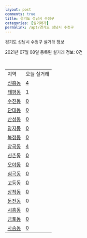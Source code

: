```yaml
---
layout: post
comments: true
title: 경기도 성남시 수정구
categories: [실거래가]
permalink: /apt/경기도 성남시 수정구
---
```


경기도 성남시 수정구 실거래 정보

2021년 07월 08일 등록된 실거래 정보: 0건

<script type="text/javascript">
  google.charts.load('current', {'packages':['corechart']});
  google.charts.setOnLoadCallback(drawChart);

  function drawChart() {
    var data = google.visualization.arrayToDataTable([['거래일', '매매', '전월세', '전매'], ['20-07', 75, 394, 7], ['20-08', 101, 525, 1], ['20-09', 86, 302, 2], ['20-10', 99, 257, 2], ['20-11', 119, 192, 8], ['20-12', 133, 210, 19], ['21-01', 96, 266, 7], ['21-02', 59, 296, 7], ['21-03', 55, 298, 3], ['21-04', 56, 222, 1], ['21-05', 64, 316, 2], ['21-06', 30, 221, 3], ['21-07', 0, 12, 0]]);

    var options = {
      title: '최근 유형별 거래량 추이',
      legend: { position: 'bottom' }
    };

    var chart = new google.visualization.LineChart(document.getElementById('columnchart_material'));
    chart.draw(data, (options));
  }
</script>

<div id="columnchart_material" style="width: 95%; margin-left: -35px"></div>
<br>
<table class="sortable">
  <tr>
    <td>지역</td>
    <td>오늘 실거래</td>
  </tr>

  
  <tr class="item">
    <td><a href="경기도 성남시 수정구 신흥동">신흥동</a></td>
    <td><a href="경기도 성남시 수정구 신흥동">4</a></td>
  </tr>
    

  <tr class="item">
    <td><a href="경기도 성남시 수정구 태평동">태평동</a></td>
    <td><a href="경기도 성남시 수정구 태평동">1</a></td>
  </tr>
    

  <tr class="item">
    <td><a href="경기도 성남시 수정구 수진동">수진동</a></td>
    <td><a href="경기도 성남시 수정구 수진동">0</a></td>
  </tr>
    

  <tr class="item">
    <td><a href="경기도 성남시 수정구 단대동">단대동</a></td>
    <td><a href="경기도 성남시 수정구 단대동">0</a></td>
  </tr>
    

  <tr class="item">
    <td><a href="경기도 성남시 수정구 산성동">산성동</a></td>
    <td><a href="경기도 성남시 수정구 산성동">0</a></td>
  </tr>
    

  <tr class="item">
    <td><a href="경기도 성남시 수정구 양지동">양지동</a></td>
    <td><a href="경기도 성남시 수정구 양지동">0</a></td>
  </tr>
    

  <tr class="item">
    <td><a href="경기도 성남시 수정구 복정동">복정동</a></td>
    <td><a href="경기도 성남시 수정구 복정동">0</a></td>
  </tr>
    

  <tr class="item">
    <td><a href="경기도 성남시 수정구 창곡동">창곡동</a></td>
    <td><a href="경기도 성남시 수정구 창곡동">4</a></td>
  </tr>
    

  <tr class="item">
    <td><a href="경기도 성남시 수정구 신촌동">신촌동</a></td>
    <td><a href="경기도 성남시 수정구 신촌동">0</a></td>
  </tr>
    

  <tr class="item">
    <td><a href="경기도 성남시 수정구 오야동">오야동</a></td>
    <td><a href="경기도 성남시 수정구 오야동">0</a></td>
  </tr>
    

  <tr class="item">
    <td><a href="경기도 성남시 수정구 심곡동">심곡동</a></td>
    <td><a href="경기도 성남시 수정구 심곡동">0</a></td>
  </tr>
    

  <tr class="item">
    <td><a href="경기도 성남시 수정구 고등동">고등동</a></td>
    <td><a href="경기도 성남시 수정구 고등동">0</a></td>
  </tr>
    

  <tr class="item">
    <td><a href="경기도 성남시 수정구 상적동">상적동</a></td>
    <td><a href="경기도 성남시 수정구 상적동">0</a></td>
  </tr>
    

  <tr class="item">
    <td><a href="경기도 성남시 수정구 둔전동">둔전동</a></td>
    <td><a href="경기도 성남시 수정구 둔전동">0</a></td>
  </tr>
    

  <tr class="item">
    <td><a href="경기도 성남시 수정구 시흥동">시흥동</a></td>
    <td><a href="경기도 성남시 수정구 시흥동">0</a></td>
  </tr>
    

  <tr class="item">
    <td><a href="경기도 성남시 수정구 금토동">금토동</a></td>
    <td><a href="경기도 성남시 수정구 금토동">0</a></td>
  </tr>
    

  <tr class="item">
    <td><a href="경기도 성남시 수정구 사송동">사송동</a></td>
    <td><a href="경기도 성남시 수정구 사송동">0</a></td>
  </tr>
    


</table>


    